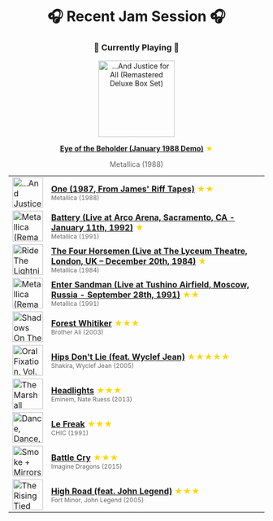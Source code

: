 <div align='center'>

# 🎧 Recent Jam Session 🎧

<h3>🎵 Currently Playing 🎵</h3>

<a href="https://open.spotify.com/track/1qpGFa1qWTG47rsHa56pE4"><img src="https://i.scdn.co/image/ab67616d0000b273be54746b374358970b5e617a" width="150" height="150" alt="...And Justice for All (Remastered Deluxe Box Set)" /></a>

<b><a href="https://open.spotify.com/track/1qpGFa1qWTG47rsHa56pE4">Eye of the Beholder (January 1988 Demo)</a></b><span style="color: gold;"> ★</span>

<span style="color: #666;">Metallica (1988)</span>

<table style='margin: 0 auto; max-width: 550px;'>
<tr>
<td width="60"><a href="https://open.spotify.com/track/09mTwA7SG7niAgLOGINqWc"><img src="https://i.scdn.co/image/ab67616d0000b273be54746b374358970b5e617a" width="60" height="60" alt="...And Justice for All (Remastered Deluxe Box Set)" /></a></td>
<td><b><a href="https://open.spotify.com/track/09mTwA7SG7niAgLOGINqWc">One (1987, From James' Riff Tapes)</a></b> <span style="color: gold;"> ★★</span><br><span style="font-size: 12px; color: #666;">Metallica (1988)</span></td>
</tr>
<tr>
<td width="60"><a href="https://open.spotify.com/track/31XCzYDy7WqWGzyxrBQ9wq"><img src="https://i.scdn.co/image/ab67616d0000b273167cb6a039a78b7804f33426" width="60" height="60" alt="Metallica (Remastered Deluxe Box Set)" /></a></td>
<td><b><a href="https://open.spotify.com/track/31XCzYDy7WqWGzyxrBQ9wq">Battery (Live at Arco Arena, Sacramento, CA - January 11th, 1992)</a></b> <span style="color: gold;"> ★</span><br><span style="font-size: 12px; color: #666;">Metallica (1991)</span></td>
</tr>
<tr>
<td width="60"><a href="https://open.spotify.com/track/59QbyIPVXQd8ZGs0DOsQea"><img src="https://i.scdn.co/image/ab67616d0000b273533fd0b248052d04e6b732c0" width="60" height="60" alt="Ride The Lightning (Deluxe Remaster)" /></a></td>
<td><b><a href="https://open.spotify.com/track/59QbyIPVXQd8ZGs0DOsQea">The Four Horsemen (Live at The Lyceum Theatre, London, UK – December 20th, 1984)</a></b> <span style="color: gold;"> ★</span><br><span style="font-size: 12px; color: #666;">Metallica (1984)</span></td>
</tr>
<tr>
<td width="60"><a href="https://open.spotify.com/track/1KogAwAyqXzHwuEXiURTdY"><img src="https://i.scdn.co/image/ab67616d0000b273167cb6a039a78b7804f33426" width="60" height="60" alt="Metallica (Remastered Deluxe Box Set)" /></a></td>
<td><b><a href="https://open.spotify.com/track/1KogAwAyqXzHwuEXiURTdY">Enter Sandman (Live at Tushino Airfield, Moscow, Russia - September 28th, 1991)</a></b> <span style="color: gold;"> ★★</span><br><span style="font-size: 12px; color: #666;">Metallica (1991)</span></td>
</tr>
<tr>
<td width="60"><a href="https://open.spotify.com/track/42uXDKUhyAt5Exe1G5pKWJ"><img src="https://i.scdn.co/image/ab67616d0000b273d1d1f3d8dd3684ee3d75385b" width="60" height="60" alt="Shadows On The Sun" /></a></td>
<td><b><a href="https://open.spotify.com/track/42uXDKUhyAt5Exe1G5pKWJ">Forest Whitiker</a></b> <span style="color: gold;"> ★★★</span><br><span style="font-size: 12px; color: #666;">Brother Ali (2003)</span></td>
</tr>
<tr>
<td width="60"><a href="https://open.spotify.com/track/3ZFTkvIE7kyPt6Nu3PEa7V"><img src="https://i.scdn.co/image/ab67616d0000b27327ddd747545c0d0cfe7595fa" width="60" height="60" alt="Oral Fixation, Vol. 2 (Expanded Edition)" /></a></td>
<td><b><a href="https://open.spotify.com/track/3ZFTkvIE7kyPt6Nu3PEa7V">Hips Don't Lie (feat. Wyclef Jean)</a></b> <span style="color: gold;"> ★★★★★</span><br><span style="font-size: 12px; color: #666;">Shakira, Wyclef Jean (2005)</span></td>
</tr>
<tr>
<td width="60"><a href="https://open.spotify.com/track/222dTwr5XeEgAzEtsrQA0R"><img src="https://i.scdn.co/image/ab67616d0000b273c6338d684995af10c2bf0533" width="60" height="60" alt="The Marshall Mathers LP2 (Deluxe)" /></a></td>
<td><b><a href="https://open.spotify.com/track/222dTwr5XeEgAzEtsrQA0R">Headlights</a></b> <span style="color: gold;"> ★★★</span><br><span style="font-size: 12px; color: #666;">Eminem, Nate Ruess (2013)</span></td>
</tr>
<tr>
<td width="60"><a href="https://open.spotify.com/track/4qL9VYPB4XwJKAOq4xn2Mh"><img src="https://i.scdn.co/image/ab67616d0000b273966507d369a0de6da093d5f1" width="60" height="60" alt="Dance, Dance, Dance: The Best of Chic" /></a></td>
<td><b><a href="https://open.spotify.com/track/4qL9VYPB4XwJKAOq4xn2Mh">Le Freak</a></b> <span style="color: gold;"> ★★★</span><br><span style="font-size: 12px; color: #666;">CHIC (1991)</span></td>
</tr>
<tr>
<td width="60"><a href="https://open.spotify.com/track/3KgIZWuC7JJOgkcGeAWbZg"><img src="https://i.scdn.co/image/ab67616d0000b2731551c93dfa33ea4f30ef4eea" width="60" height="60" alt="Smoke + Mirrors (Deluxe)" /></a></td>
<td><b><a href="https://open.spotify.com/track/3KgIZWuC7JJOgkcGeAWbZg">Battle Cry</a></b> <span style="color: gold;"> ★★★</span><br><span style="font-size: 12px; color: #666;">Imagine Dragons (2015)</span></td>
</tr>
<tr>
<td width="60"><a href="https://open.spotify.com/track/7GNLLg5wpQlPvVUWRij1Xa"><img src="https://i.scdn.co/image/ab67616d0000b273c5454d7ff89392760678c491" width="60" height="60" alt="The Rising Tied (Deluxe Edition)" /></a></td>
<td><b><a href="https://open.spotify.com/track/7GNLLg5wpQlPvVUWRij1Xa">High Road (feat. John Legend)</a></b> <span style="color: gold;"> ★★★</span><br><span style="font-size: 12px; color: #666;">Fort Minor, John Legend (2005)</span></td>
</tr>
</table>
</div>


